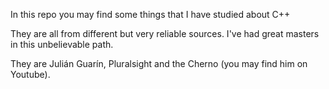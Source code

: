 In this repo you may find some things that I have studied about C++

They are all from different but very reliable sources. I've had great masters in this unbelievable path.

They are Julián Guarín, Pluralsight and the Cherno (you may find him on Youtube).
